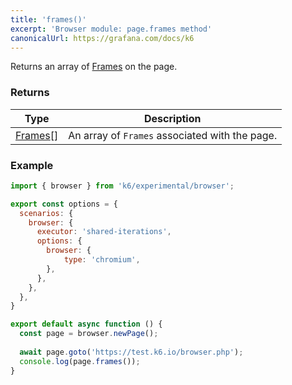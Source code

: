 ```yaml
---
title: 'frames()'
excerpt: 'Browser module: page.frames method'
canonicalUrl: https://grafana.com/docs/k6
---
```


Returns an array of [Frames](/javascript-api/k6-experimental/browser/frame/) on the page.

### Returns

| Type                 | Description                                                                                     |
| ----                 | -----------                                                                                     |
| [Frames](/javascript-api/k6-experimental/browser/frame/)[]               | An array of `Frames` associated with the page.        |

### Example

<CodeGroup labels={[]}>

```javascript
import { browser } from 'k6/experimental/browser';

export const options = {
  scenarios: {
    browser: {
      executor: 'shared-iterations',
      options: {
        browser: {
            type: 'chromium',
        },
      },
    },
  },
}

export default async function () {
  const page = browser.newPage();
  
  await page.goto('https://test.k6.io/browser.php');
  console.log(page.frames());
}
```

</CodeGroup>